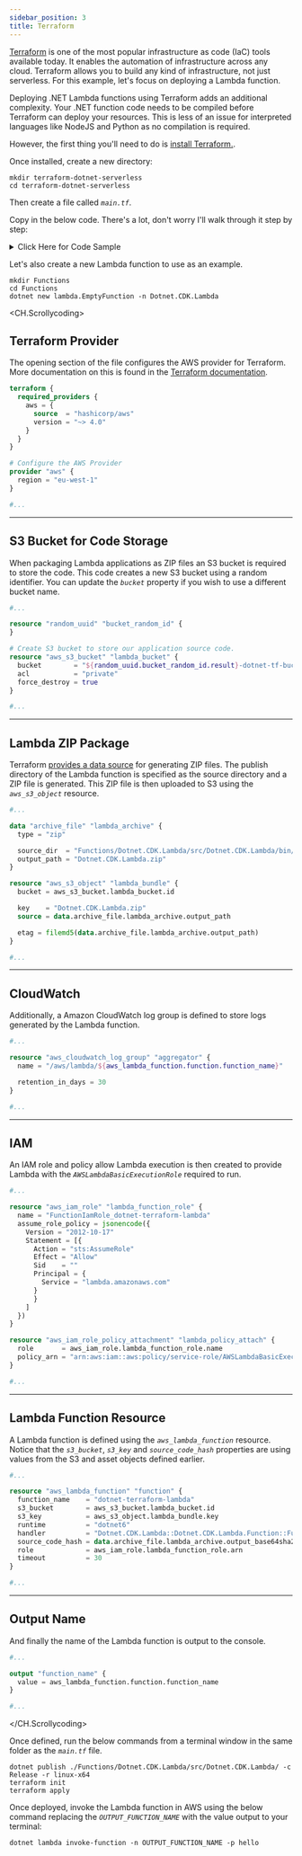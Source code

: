 ```yaml
---
sidebar_position: 3
title: Terraform
---
```


[Terraform](https://www.terraform.io/) is one of the most popular infrastructure as code (IaC) tools available today. It enables the automation of infrastructure across any cloud. Terraform allows you to build any kind of infrastructure, not just serverless. For this example, let's focus on deploying a Lambda function.

Deploying .NET Lambda functions using Terraform adds an additional complexity. Your .NET function code needs to be compiled before Terraform can deploy your resources. This is less of an issue for interpreted languages like NodeJS and Python as no compilation is required.

However, the first thing you'll need to do is [install Terraform.](https://developer.hashicorp.com/terraform/tutorials/aws-get-started/install-cli).

Once installed, create a new directory:

```shellscript start-terraform
mkdir terraform-dotnet-serverless
cd terraform-dotnet-serverless
```

Then create a file called _`main.tf`_. 

Copy in the below code. There's a lot, don't worry I'll walk through it step by step:

<details>
<summary>Click Here for Code Sample</summary>

```terraform main.tf
terraform {
  required_providers {
    aws = {
      source  = "hashicorp/aws"
      version = "~> 4.0"
    }
  }
}

resource "random_uuid" "bucket_random_id" {
}

# Configure the AWS Provider
provider "aws" {
  region = "eu-west-1"
}

# Create S3 bucket to store our application source code.
resource "aws_s3_bucket" "lambda_bucket" {
  bucket        = "${random_uuid.bucket_random_id.result}-dotnet-tf-bucket"
  acl           = "private"
  force_destroy = true
}

data "archive_file" "lambda_archive" {
  type = "zip"

  source_dir  = "Functions/Dotnet.CDK.Lambda/src/Dotnet.CDK.Lambda/bin/Release/net6.0/linux-x64/publish"
  output_path = "Dotnet.CDK.Lambda.zip"
}

resource "aws_s3_object" "lambda_bundle" {
  bucket = aws_s3_bucket.lambda_bucket.id

  key    = "Dotnet.CDK.Lambda.zip"
  source = data.archive_file.lambda_archive.output_path

  etag = filemd5(data.archive_file.lambda_archive.output_path)
}

resource "aws_cloudwatch_log_group" "aggregator" {
  name = "/aws/lambda/${aws_lambda_function.function.function_name}"

  retention_in_days = 30
}

resource "aws_iam_role" "lambda_function_role" {
  name = "FunctionIamRole_dotnet-terraform-lambda"
  assume_role_policy = jsonencode({
    Version = "2012-10-17"
    Statement = [{
      Action = "sts:AssumeRole"
      Effect = "Allow"
      Sid    = ""
      Principal = {
        Service = "lambda.amazonaws.com"
      }
      }
    ]
  })
}

resource "aws_iam_role_policy_attachment" "lambda_policy_attach" {
  role       = aws_iam_role.lambda_function_role.name
  policy_arn = "arn:aws:iam::aws:policy/service-role/AWSLambdaBasicExecutionRole"
}

resource "aws_lambda_function" "function" {
  function_name    = "dotnet-terraform-lambda"
  s3_bucket        = aws_s3_bucket.lambda_bucket.id
  s3_key           = aws_s3_object.lambda_bundle.key
  runtime          = "dotnet6"
  handler          = "Dotnet.CDK.Lambda::Dotnet.CDK.Lambda.Function::FunctionHandler"
  source_code_hash = data.archive_file.lambda_archive.output_base64sha256
  role             = aws_iam_role.lambda_function_role.arn
  timeout          = 30
}

output "function_name" {
  value = aws_lambda_function.function.function_name
}
```

</details>

Let's also create a new Lambda function to use as an example.

```shellscript
mkdir Functions
cd Functions
dotnet new lambda.EmptyFunction -n Dotnet.CDK.Lambda
```

<CH.Scrollycoding>

## Terraform Provider

The opening section of the file configures the AWS provider for Terraform. More documentation on this is found in the [Terraform documentation](https://registry.terraform.io/providers/hashicorp/aws/latest/docs).

```terraform main.tf focus=1:13
terraform {
  required_providers {
    aws = {
      source  = "hashicorp/aws"
      version = "~> 4.0"
    }
  }
}

# Configure the AWS Provider
provider "aws" {
  region = "eu-west-1"
}

#...
```
---

## S3 Bucket for Code Storage

When packaging Lambda applications as ZIP files an S3 bucket is required to store the code. This code creates a new S3 bucket using a random identifier. You can update the _`bucket`_ property if you wish to use a different bucket name.

```terraform main.tf focus=3:11
#...

resource "random_uuid" "bucket_random_id" {
}

# Create S3 bucket to store our application source code.
resource "aws_s3_bucket" "lambda_bucket" {
  bucket        = "${random_uuid.bucket_random_id.result}-dotnet-tf-bucket"
  acl           = "private"
  force_destroy = true
}

#...
```
---

## Lambda ZIP Package

Terraform [provides a data source](https://registry.terraform.io/providers/hashicorp/archive/latest/docs/data-sources/archive_file) for generating ZIP files. The publish directory of the Lambda function is specified as the source directory and a ZIP file is generated. This ZIP file is then uploaded to S3 using the _`aws_s3_object`_ resource. 

```terraform main.tf focus=3:17
#...

data "archive_file" "lambda_archive" {
  type = "zip"

  source_dir  = "Functions/Dotnet.CDK.Lambda/src/Dotnet.CDK.Lambda/bin/Release/net6.0/linux-x64/publish"
  output_path = "Dotnet.CDK.Lambda.zip"
}

resource "aws_s3_object" "lambda_bundle" {
  bucket = aws_s3_bucket.lambda_bucket.id

  key    = "Dotnet.CDK.Lambda.zip"
  source = data.archive_file.lambda_archive.output_path

  etag = filemd5(data.archive_file.lambda_archive.output_path)
}

#...
```
---

## CloudWatch

Additionally, a Amazon CloudWatch log group is defined to store logs generated by the Lambda function.

```terraform main.tf
#...

resource "aws_cloudwatch_log_group" "aggregator" {
  name = "/aws/lambda/${aws_lambda_function.function.function_name}"

  retention_in_days = 30
}

#...
```
---

## IAM

An IAM role and policy allow Lambda execution is then created to provide Lambda with the _`AWSLambdaBasicExecutionRole`_ required to run.

```terraform main.tf
#...

resource "aws_iam_role" "lambda_function_role" {
  name = "FunctionIamRole_dotnet-terraform-lambda"
  assume_role_policy = jsonencode({
    Version = "2012-10-17"
    Statement = [{
      Action = "sts:AssumeRole"
      Effect = "Allow"
      Sid    = ""
      Principal = {
        Service = "lambda.amazonaws.com"
      }
      }
    ]
  })
}

resource "aws_iam_role_policy_attachment" "lambda_policy_attach" {
  role       = aws_iam_role.lambda_function_role.name
  policy_arn = "arn:aws:iam::aws:policy/service-role/AWSLambdaBasicExecutionRole"
}

#...
```
---

## Lambda Function Resource

A Lambda function is defined using the _`aws_lambda_function`_ resource. Notice that the _`s3_bucket`_, _`s3_key`_ and _`source_code_hash`_ properties are using values from the S3 and asset objects defined earlier.

```terraform main.tf focus=5:6,9
#...

resource "aws_lambda_function" "function" {
  function_name    = "dotnet-terraform-lambda"
  s3_bucket        = aws_s3_bucket.lambda_bucket.id
  s3_key           = aws_s3_object.lambda_bundle.key
  runtime          = "dotnet6"
  handler          = "Dotnet.CDK.Lambda::Dotnet.CDK.Lambda.Function::FunctionHandler"
  source_code_hash = data.archive_file.lambda_archive.output_base64sha256
  role             = aws_iam_role.lambda_function_role.arn
  timeout          = 30
}

#...
```
---

## Output Name

And finally the name of the Lambda function is output to the console. 

```terraform main.tf focus=3:5
#...

output "function_name" {
  value = aws_lambda_function.function.function_name
}

#...
```
</CH.Scrollycoding>

Once defined, run the below commands from a terminal window in the same folder as the _`main.tf`_ file.

```shellscript deploy
dotnet publish ./Functions/Dotnet.CDK.Lambda/src/Dotnet.CDK.Lambda/ -c Release -r linux-x64
terraform init
terraform apply
```

Once deployed, invoke the Lambda function in AWS using the below command replacing the _`OUTPUT_FUNCTION_NAME`_ with the value output to your terminal:

```shellscript
dotnet lambda invoke-function -n OUTPUT_FUNCTION_NAME -p hello
```
